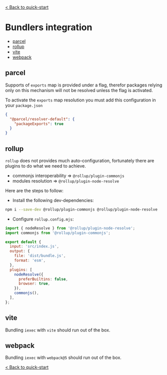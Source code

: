 [< Back to quick-start](./docs/README.md#quick-start)

# Bundlers integration

- [parcel](#parcel)
- [rollup](#rollup)
- [vite](#vite)
- [webpack](#webpack)

## parcel

Supports of `exports` map is provided under a flag, therefor packages relying only on this mechanism will not be resolved unless the flag is activated.

To activate the `exports` map resolution you must add this configuration in your `package.json`

```json
{
  "@parcel/resolver-default": {
    "packageExports": true
  }
}
```

## rollup

`rollup` does not provides much auto-configuration, fortunately there are plugins to do what we need to achieve.

- commonjs interoperability => `@rollup/plugin-commonjs`
- modules resolution => `@rollup/plugin-node-resolve`

Here are the steps to follow:

- Install the following dev-dependencies:

```bash
npm i --save-dev @rollup/plugin-commonjs @rollup/plugin-node-resolve
```

- Configure `rollup.config.mjs`:

```js
import { nodeResolve } from '@rollup/plugin-node-resolve';
import commonjs from '@rollup/plugin-commonjs';

export default {
  input: 'src/index.js',
  output: {
    file: 'dist/bundle.js',
    format: 'esm',
  },
  plugins: [
    nodeResolve({
      preferBuiltins: false,
      browser: true,
    }),
    commonjs(),
  ],
};
```

## vite

Bundling `iexec` with `vite` should run out of the box.

## webpack

Bundling `iexec` with `webpack@5` should run out of the box.

[< Back to quick-start](./docs/README.md#quick-start)

